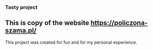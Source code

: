 ### Tasty project

## This is copy of the website https://policzona-szama.pl/

This project was created for fun and for my personal experience.
